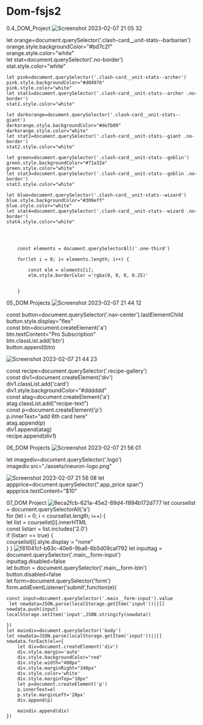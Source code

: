 # Dom-fsjs2
 0.4_DOM_Project
 ![Screenshot 2023-02-07 21 05 32](https://user-images.githubusercontent.com/105919665/217297374-f543da57-0fab-4c05-828e-31b959be7471.png)
  
  let orange=document.querySelector('.clash-card__unit-stats--barbarian') <br>
    orange.style.backgroundColor="#bd7c2f"  <br>
    orange.style.color="white"  <br>
    let stat=document.querySelector('.no-border')<br>
    stat.style.color="white"

    let pink=document.querySelector('.clash-card__unit-stats--archer')
    pink.style.backgroundColor="#d04976"
    pink.style.color="white"
    let stat1=document.querySelector('.clash-card__unit-stats--archer .no-border')
    stat1.style.color="white"

    let darkorange=document.querySelector('.clash-card__unit-stats--giant')
    darkorange.style.backgroundColor="#de7b09"
    darkorange.style.color="white"
    let stat2=document.querySelector('.clash-card__unit-stats--giant .no-border')
    stat2.style.color="white"
      
    let green=document.querySelector('.clash-card__unit-stats--goblin')
    green.style.backgroundColor="#71a32a"
    green.style.color="white"
    let stat3=document.querySelector('.clash-card__unit-stats--goblin .no-border')
    stat3.style.color="white"

    let blue=document.querySelector('.clash-card__unit-stats--wizard')
    blue.style.backgroundColor="#309eff"
    blue.style.color="white"
    let stat4=document.querySelector('.clash-card__unit-stats--wizard .no-border')
    stat4.style.color="white"




        const elements = document.querySelectorAll('.one-third')

        for(let i = 0; i< elements.length; i++) {

            const elm = elements[i];
            elm.style.borderColor ='rgba(0, 0, 0, 0.25)'


        }
        
        
  05_DOM Projects
  ![Screenshot 2023-02-07 21 44 12](https://user-images.githubusercontent.com/105919665/217300640-6edffbae-9151-42ae-b8aa-773e6e518fcd.png)
  
   const button=document.querySelector('.nav-center').lastElementChild  <br>
    button.style.display="flex"  <br>
    const btn=document.createElement('a') <br>
    btn.textContent="Pro Subscription" <br>
    btn.classList.add('btn')  <br>
    button.append(btn)       


![Screenshot 2023-02-07 21 44 23](https://user-images.githubusercontent.com/105919665/217301237-3340b6e8-e086-4208-8202-c81ec258ab9a.png)

const recipe=document.querySelector('.recipe-gallery') <br>
    const div1=document.createElement('div')  <br>
    div1.classList.add('card')     <br>
   div1.style.backgroundColor="#dddddd"   <br>
    const atag=document.createElement('a')   <br>
     atag.classList.add("recipe-text")    <br>
     const p=document.createElement('p')   <br>
    p.innerText="add 6th card here"     <br>
    atag.append(p)  <br>
    div1.append(atag)  <br>
    recipe.append(div1)

06_DOM Projects
![Screenshot 2023-02-07 21 56 01](https://user-images.githubusercontent.com/105919665/217303774-bc1925f2-28c8-46fa-8034-f341838b8cae.png)

let imagediv=document.querySelector('.logo') <br>
   imagediv.src="./assets/ineuron-logo.png" 
   
![Screenshot 2023-02-07 21 56 08](https://user-images.githubusercontent.com/105919665/217304388-10a605d2-dc14-486b-8cdd-f9cdeaf37934.png)
let appprice=document.querySelector(".app_price span") <br>
   appprice.textContent="$10"
   
 07_DOM Project
 ![8eca2fcb-621a-45e2-89d4-f894b172d777](https://user-images.githubusercontent.com/105919665/217308913-1be30caa-4bfc-4c4c-bb66-5e283ed9cd4a.jpeg)
 let courselist = document.querySelectorAll('a')  <br>
for (let i = 0; i < courselist.length; i++) {  <br>
    let list = courselist[i].innerHTML  <br>
    const listarr = list.includes('2.0')  <br>
    if (listarr == true) {  <br> 
        courselist[i].style.display = "none"  <br>
    }
}
![f81041cf-b63c-40e6-9ba6-6b5d09caf792](https://user-images.githubusercontent.com/105919665/217309316-932a3760-db29-48f6-b7af-f7de79e89066.jpeg)
let inputtag = document.querySelector('.main__form-input') <br>
inputtag.disabled=false  <br>
let button = document.querySelector('.main__form-btn')  <br>
button.disabled=false  <br>
let form=document.querySelector('form')  <br>
  form.addEventListener('submit',function(e){  
    
    const input=document.querySelector('.main__form-input').value  
     let newdata=JSON.parse(localStorage.getItem('input'))||[]  
    newdata.push(input)   
    localStorage.setItem('input',JSON.stringify(newdata))

    })
    let maindiv=document.querySelector('body')
    let newdata=JSON.parse(localStorage.getItem('input'))||[]
    newdata.forEach(el=>{
        let div=document.createElement('div')
        div.style.margin='auto'
        div.style.backgroundColor="red"
        div.style.width="400px"
        div.style.marginRight="340px"
        div.style.color='white'
        div.style.marginTop="10px"
        let p=document.createElement('p')
        p.innerText=el
        p.style.marginLeft='20px'
        div.append(p)
    
        maindiv.append(div)
    })



   
  
